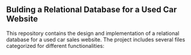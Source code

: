 ## **Bulding a Relational Database for a Used Car Website**

This repository contains the design and implementation of a relational database for a used car sales website. 
The project includes several files categorized for different functionalities:
